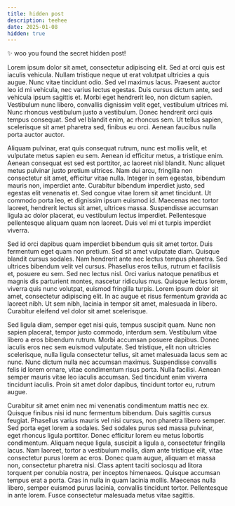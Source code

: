 ```yaml
---
title: hidden post
description: teehee
date: 2025-01-08
hidden: true
---
```


✨ woo you found the secret hidden post!

Lorem ipsum dolor sit amet, consectetur adipiscing elit. Sed at orci quis est iaculis vehicula. Nullam tristique neque ut erat volutpat ultricies a quis augue. Nunc vitae tincidunt odio. Sed vel maximus lacus. Praesent auctor leo id mi vehicula, nec varius lectus egestas. Duis cursus dictum ante, sed vehicula ipsum sagittis et. Morbi eget hendrerit leo, non dictum sapien. Vestibulum nunc libero, convallis dignissim velit eget, vestibulum ultrices mi. Nunc rhoncus vestibulum justo a vestibulum. Donec hendrerit orci quis tempus consequat. Sed vel blandit enim, ac rhoncus sem. Ut tellus sapien, scelerisque sit amet pharetra sed, finibus eu orci. Aenean faucibus nulla porta auctor auctor.

Aliquam pulvinar, erat quis consequat rutrum, nunc est mollis velit, et vulputate metus sapien eu sem. Aenean id efficitur metus, a tristique enim. Aenean consequat est sed est porttitor, ac laoreet nisl blandit. Nunc aliquet metus pulvinar justo pretium ultrices. Nam dui arcu, fringilla non consectetur sit amet, efficitur vitae nulla. Integer in sem egestas, bibendum mauris non, imperdiet ante. Curabitur bibendum imperdiet justo, sed egestas elit venenatis et. Sed congue vitae lorem sit amet tincidunt. Ut commodo porta leo, et dignissim ipsum euismod id. Maecenas nec tortor laoreet, hendrerit lectus sit amet, ultrices massa. Suspendisse accumsan ligula ac dolor placerat, eu vestibulum lectus imperdiet. Pellentesque pellentesque aliquam quam non laoreet. Duis vel mi et turpis imperdiet viverra.

Sed id orci dapibus quam imperdiet bibendum quis sit amet tortor. Duis fermentum eget quam non pretium. Sed sit amet vulputate diam. Quisque blandit cursus sodales. Nam hendrerit ante nec lectus tempus pharetra. Sed ultrices bibendum velit vel cursus. Phasellus eros tellus, rutrum et facilisis et, posuere eu sem. Sed nec lectus nisl. Orci varius natoque penatibus et magnis dis parturient montes, nascetur ridiculus mus. Quisque lectus lorem, viverra quis nunc volutpat, euismod fringilla turpis. Lorem ipsum dolor sit amet, consectetur adipiscing elit. In ac augue et risus fermentum gravida ac laoreet nibh. Ut sem nibh, lacinia in tempor sit amet, malesuada in libero. Curabitur eleifend vel dolor sit amet scelerisque.

Sed ligula diam, semper eget nisi quis, tempus suscipit quam. Nunc non sapien placerat, tempor justo commodo, interdum sem. Vestibulum vitae libero a eros bibendum rutrum. Morbi accumsan posuere dapibus. Donec iaculis eros nec sem euismod vulputate. Sed tristique, elit non ultricies scelerisque, nulla ligula consectetur tellus, sit amet malesuada lacus sem ac nunc. Nunc dictum nulla nec accumsan maximus. Suspendisse convallis felis id lorem ornare, vitae condimentum risus porta. Nulla facilisi. Aenean semper mauris vitae leo iaculis accumsan. Sed tincidunt enim viverra tincidunt iaculis. Proin sit amet dolor dapibus, tincidunt tortor eu, rutrum augue.

Curabitur sit amet enim nec mi venenatis condimentum mattis nec ex. Quisque finibus nisi id nunc fermentum bibendum. Duis sagittis cursus feugiat. Phasellus varius mauris vel nisi cursus, non pharetra libero semper. Sed porta eget lorem a sodales. Sed sodales purus sed massa pulvinar, eget rhoncus ligula porttitor. Donec efficitur lorem eu metus lobortis condimentum. Aliquam neque ligula, suscipit a ligula a, consectetur fringilla lacus. Nam laoreet, tortor a vestibulum mollis, diam ante tristique elit, vitae consectetur purus lorem ac eros. Donec quam augue, aliquam et massa non, consectetur pharetra nisi. Class aptent taciti sociosqu ad litora torquent per conubia nostra, per inceptos himenaeos. Quisque accumsan tempus erat a porta. Cras in nulla in quam lacinia mollis. Maecenas nulla libero, semper euismod purus lacinia, convallis tincidunt tortor. Pellentesque in ante lorem. Fusce consectetur malesuada metus vitae sagittis.
